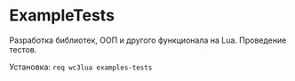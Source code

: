 # ExampleTests

Разработка библиотек, ООП и другого функционала на Lua. Проведение тестов.

Установка: `req wc3lua examples-tests`
